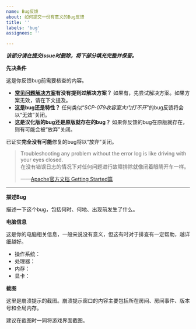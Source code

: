 ```yaml
---
name: Bug反馈
about: 如何提交一份有意义的Bug反馈
title: ''
labels: 'bug'
assignees: ''

---
```


***该部分请在提交Issue时删除，将下部分填充完整并保留。***

**先决条件**

这是你反馈bug前需要核查的内容。

- **[常见问题解决方案](https://scpcbgame.cn/help.html)有没有提到过解决方案？** 如果有，先尝试解决方案。如果方案无效，请在下文提及。
- **这是bug还是特性？** 任何类似“*SCP-079收容室大门打不开*”的bug反馈将会以“无效”关闭。
- **这是汉化版的bug还是原版就存在的bug？** 如果你反馈的bug在原版就存在，则有可能会被“放弃”关闭。

已证实**完全没有可能**修复的bug将以“放弃”关闭。

> Troubleshooting any problem without the error log is like driving with your eyes closed.<br>
> 在没有错误日志的情况下对任何问题进行故障排除就像闭着眼睛开车一样。
>
> ——[Apache官方文档 Getting Started篇](https://www.docs4dev.com/docs/zh/apache/2.4/reference/getting-started.html)

****

**描述Bug**

描述一下这个bug，包括何时、何地、出现前发生了什么。

**电脑信息**

这是你的电脑相关信息，一般来说没有意义，但这有时对于排查有一定帮助，越详细越好。

- 操作系统：
- 处理器：
- 内存：
- 显卡：

**截图**

这里是崩溃提示的截图。崩溃提示窗口的内容主要包括所在房间、房间事件、版本号和全局内存。

建议在截图时一同将游戏界面截图。
